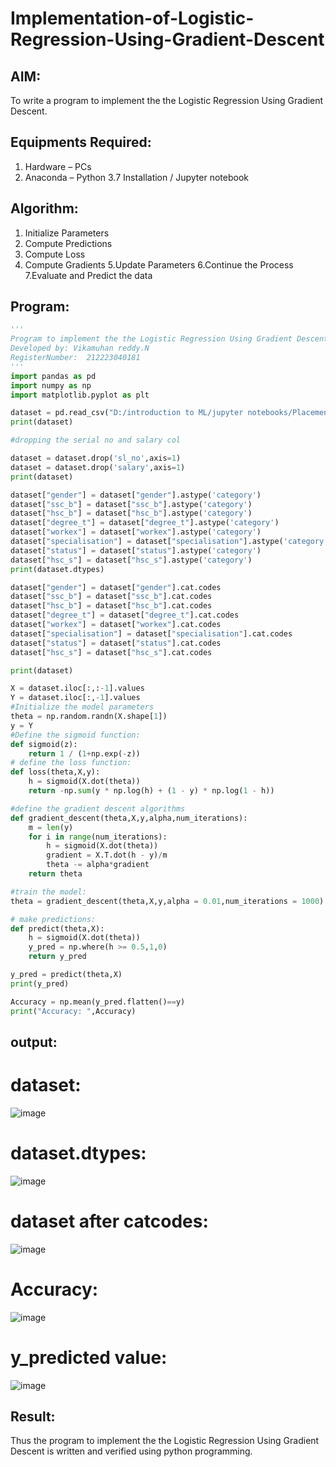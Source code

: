 # Implementation-of-Logistic-Regression-Using-Gradient-Descent

## AIM:
To write a program to implement the the Logistic Regression Using Gradient Descent.

## Equipments Required:
1. Hardware – PCs
2. Anaconda – Python 3.7 Installation / Jupyter notebook

## Algorithm:
1. Initialize Parameters
2. Compute Predictions
3. Compute Loss
4. Compute Gradients
5.Update Parameters
6.Continue the Process
7.Evaluate and Predict the data

## Program:
```py
'''
Program to implement the the Logistic Regression Using Gradient Descent.
Developed by: Vikamuhan reddy.N
RegisterNumber:  212223040181
'''
import pandas as pd
import numpy as np
import matplotlib.pyplot as plt

dataset = pd.read_csv("D:/introduction to ML/jupyter notebooks/Placement_Data.csv")
print(dataset)

#dropping the serial no and salary col

dataset = dataset.drop('sl_no',axis=1)
dataset = dataset.drop('salary',axis=1)
print(dataset)

dataset["gender"] = dataset["gender"].astype('category')
dataset["ssc_b"] = dataset["ssc_b"].astype('category')
dataset["hsc_b"] = dataset["hsc_b"].astype('category')
dataset["degree_t"] = dataset["degree_t"].astype('category')
dataset["workex"] = dataset["workex"].astype('category')
dataset["specialisation"] = dataset["specialisation"].astype('category')
dataset["status"] = dataset["status"].astype('category')
dataset["hsc_s"] = dataset["hsc_s"].astype('category')
print(dataset.dtypes)

dataset["gender"] = dataset["gender"].cat.codes
dataset["ssc_b"] = dataset["ssc_b"].cat.codes
dataset["hsc_b"] = dataset["hsc_b"].cat.codes
dataset["degree_t"] = dataset["degree_t"].cat.codes
dataset["workex"] = dataset["workex"].cat.codes
dataset["specialisation"] = dataset["specialisation"].cat.codes
dataset["status"] = dataset["status"].cat.codes
dataset["hsc_s"] = dataset["hsc_s"].cat.codes

print(dataset)

X = dataset.iloc[:,:-1].values
Y = dataset.iloc[:,-1].values
#Initialize the model parameters
theta = np.random.randn(X.shape[1])
y = Y
#Define the sigmoid function:
def sigmoid(z):
    return 1 / (1+np.exp(-z))
# define the loss function:
def loss(theta,X,y):
    h = sigmoid(X.dot(theta))
    return -np.sum(y * np.log(h) + (1 - y) * np.log(1 - h))

#define the gradient descent algorithms
def gradient_descent(theta,X,y,alpha,num_iterations):
    m = len(y)
    for i in range(num_iterations):
        h = sigmoid(X.dot(theta))
        gradient = X.T.dot(h - y)/m
        theta -= alpha*gradient
    return theta

#train the model:
theta = gradient_descent(theta,X,y,alpha = 0.01,num_iterations = 1000)

# make predictions:
def predict(theta,X):
    h = sigmoid(X.dot(theta))
    y_pred = np.where(h >= 0.5,1,0)
    return y_pred

y_pred = predict(theta,X)
print(y_pred)

Accuracy = np.mean(y_pred.flatten()==y)
print("Accuracy: ",Accuracy)
```
## output:

# dataset:
![image](https://github.com/vikamuhan-reddy/-Implementation-of-Logistic-Regression-Using-Gradient-Descent/assets/144928933/4d81269f-3b76-4c9f-b739-fedfa2bce5b8)

# dataset.dtypes:
![image](https://github.com/vikamuhan-reddy/-Implementation-of-Logistic-Regression-Using-Gradient-Descent/assets/144928933/aba75df7-8384-46a4-8569-b57784f00c4f)

# dataset after catcodes:
![image](https://github.com/vikamuhan-reddy/-Implementation-of-Logistic-Regression-Using-Gradient-Descent/assets/144928933/34b8ca4f-99e2-495d-9e02-534b26fb18f3)

# Accuracy:
![image](https://github.com/vikamuhan-reddy/-Implementation-of-Logistic-Regression-Using-Gradient-Descent/assets/144928933/f83af9e4-a26c-4c0e-96ac-40e67fedb68e)

# y_predicted value:
![image](https://github.com/vikamuhan-reddy/-Implementation-of-Logistic-Regression-Using-Gradient-Descent/assets/144928933/04a9f737-8c06-4b75-87ce-322e17f01598)


## Result:
Thus the program to implement the the Logistic Regression Using Gradient Descent is written and verified using python programming.

